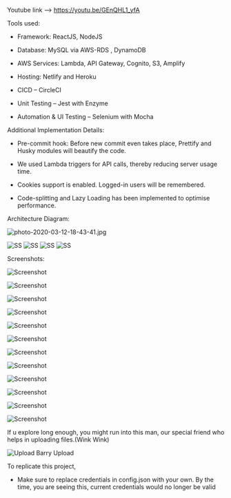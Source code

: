 Youtube link --> https://youtu.be/GEnQHL1_yfA

Tools used:

- Framework: ReactJS, NodeJS

- Database: MySQL via AWS-RDS , DynamoDB

- AWS Services: Lambda, API Gateway, Cognito, S3, Amplify

- Hosting: Netlify and Heroku

- CICD – CircleCI

- Unit Testing – Jest with Enzyme

- Automation & UI Testing – Selenium with Mocha

Additional Implementation Details:

- Pre-commit hook: Before new commit even takes place, Prettify and Husky modules will beautify the code.

- We used Lambda triggers for API calls, thereby reducing server usage time.

- Cookies support is enabled. Logged-in users will be remembered.

- Code-splitting and Lazy Loading has been implemented to optimise performance.



Architecture Diagram:

![photo-2020-03-12-18-43-41.jpg](https://i.postimg.cc/N008jbTC/photo-2020-03-12-18-43-41.jpg)

![SS](https://i.postimg.cc/2jQj9YLm/cognito.png)
![SS](https://i.postimg.cc/Kj2GcqVd/dynamodb.png)
![SS](https://i.postimg.cc/CLwhW2b8/lambda.png)
![SS](https://i.postimg.cc/gjHYxybr/s3.png)


Screenshots:

![Screenshot](https://i.postimg.cc/L5ZFKzNn/1.png)

![Screenshot](https://i.postimg.cc/mhffbt5V/2.png)

![Screenshot](https://i.postimg.cc/L6Lhjf29/3.png)

![Screenshot](https://i.postimg.cc/7PC5YdRT/4.png)

![Screenshot](https://i.postimg.cc/Dft8W5Vp/5.png)

![Screenshot](https://i.postimg.cc/mgSD5sPK/6.png)

![Screenshot](https://i.postimg.cc/ZYyqh398/7.png)

![Screenshot](https://i.postimg.cc/pdGdPJYZ/8.png)

![Screenshot](https://i.postimg.cc/dVF361V8/9.png)

![Screenshot](https://i.postimg.cc/857zcfZV/10.png)

![Screenshot](https://i.postimg.cc/QtvxTNzK/12.png)

![Screenshot](https://i.postimg.cc/vT98LFRq/13.png)


If u explore long enough, you might run into this man, our special friend who helps in uploading files.(Wink Wink)


![Upload Barry Upload](https://github.com/haresrv/Vigilante/blob/master/FrontEnd/src/Components/S3Upload/flash.gif)




To replicate this project,
* Make sure to replace credentials in config.json with your own. By the time, you are seeing this, current credentials would no longer be valid
